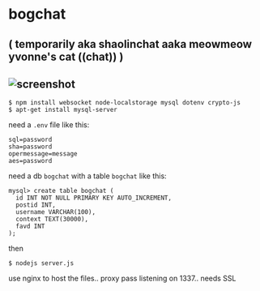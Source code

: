 # bogchat
## ( temporarily aka shaolinchat aaka meowmeow yvonne's cat ((chat)) )

![screenshot](http://i.imgur.com/SgTloAi.png)
---
    $ npm install websocket node-localstorage mysql dotenv crypto-js
    $ apt-get install mysql-server
    
need a `.env` file like this:

    sql=password
    sha=password
    opermessage=message
    aes=password

need a db `bogchat` with a table `bogchat` like this:

    mysql> create table bogchat (
      id INT NOT NULL PRIMARY KEY AUTO_INCREMENT,
      postid INT,
      username VARCHAR(100),
      context TEXT(30000),
      favd INT
    );
    
then
 
    $ nodejs server.js
    
use nginx to host the files.. proxy pass listening on 1337.. needs SSL
